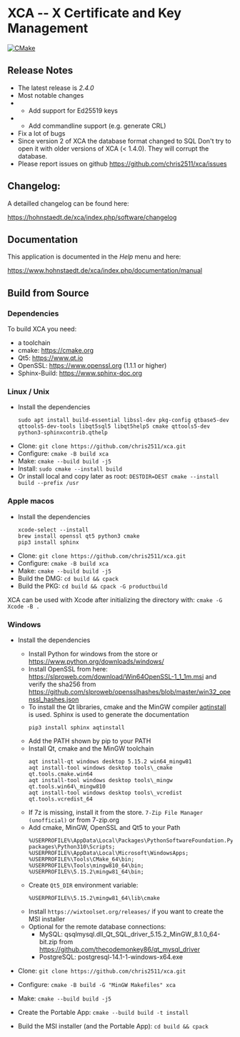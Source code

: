 # XCA -- X Certificate and Key Management

[![CMake](https://github.com/chris2511/xca/actions/workflows/cmake.yaml/badge.svg)](https://github.com/chris2511/xca/actions/workflows/cmake.yaml)

## __Release Notes__
 * The latest release is *2.4.0*
 * Most notable changes
 * * Add support for Ed25519 keys
 * * Add commandline support (e.g. generate CRL)
 * Fix a lot of bugs
 * Since version 2 of XCA the database format changed to SQL
   Don't try to open it with older versions of XCA (< 1.4.0).
   They will corrupt the database.
 * Please report issues on github <https://github.com/chris2511/xca/issues>

## __Changelog:__

A detailled changelog can be found here:

<https://hohnstaedt.de/xca/index.php/software/changelog>

## __Documentation__

This application is documented in the *Help* menu and here:

<https://www.hohnstaedt.de/xca/index.php/documentation/manual>

## __Build from Source__

### Dependencies

To build XCA you need:
 - a toolchain
 - cmake: https://cmake.org
 - Qt5: https://www.qt.io
 - OpenSSL: https://www.openssl.org (1.1.1 or higher)
 - Sphinx-Build: https://www.sphinx-doc.org

### Linux / Unix

 - Install the dependencies
   ```
   sudo apt install build-essential libssl-dev pkg-config qtbase5-dev qttools5-dev-tools libqt5sql5 libqt5help5 cmake qttools5-dev python3-sphinxcontrib.qthelp
   ```
 - Clone: `git clone https://github.com/chris2511/xca.git`
 - Configure: `cmake -B build xca`
 - Make: `cmake --build build -j5`
 - Install: `sudo cmake --install build`
 - Or install local and copy later as root: `DESTDIR=DEST cmake --install build --prefix /usr`

### Apple macos

- Install the dependencies
  ```
  xcode-select --install
  brew install openssl qt5 python3 cmake
  pip3 install sphinx
  ```
- Clone: `git clone https://github.com/chris2511/xca.git`
- Configure: `cmake -B build xca`
- Make: `cmake --build build -j5`
- Build the DMG: `cd build && cpack`
- Build the PKG: `cd build && cpack -G productbuild`

XCA can be used with Xcode after initializing the directory with:
`cmake -G Xcode -B .`

### Windows

- Install the dependencies
  - Install Python for windows from the store or https://www.python.org/downloads/windows/
  - Install OpenSSL from here: https://slproweb.com/download/Win64OpenSSL-1_1_1m.msi and verify the sha256 from https://github.com/slproweb/opensslhashes/blob/master/win32_openssl_hashes.json
  - To install the Qt libraries, cmake and the MinGW compiler [aqtinstall](https://github.com/miurahr/aqtinstall) is used.
    Sphinx is used to generate the documentation
    ```
    pip3 install sphinx aqtinstall
    ```
  - Add the PATH shown by pip to your PATH
  - Install Qt, cmake and the MinGW toolchain
    ```
    aqt install-qt windows desktop 5.15.2 win64_mingw81
    aqt install-tool windows desktop tools\_cmake qt.tools.cmake.win64
    aqt install-tool windows desktop tools\_mingw qt.tools.win64\_mingw810
    aqt install-tool windows desktop tools\_vcredist qt.tools.vcredist_64
    ```
  - If 7z is missing, install it from the store. `7-Zip File Manager (unofficial)` or from 7-zip.org
  - Add cmake, MinGW, OpenSSL and Qt5 to your Path
    ```
    %USERPROFILE%\AppData\Local\Packages\PythonSoftwareFoundation.Python.3.10_qbz5n2kfra8p0\LocalCache\local-packages\Python310\Scripts;
    %USERPROFILE%\AppData\Local\Microsoft\WindowsApps;
    %USERPROFILE%\Tools\CMake_64\bin;
    %USERPROFILE%\Tools\mingw810_64\bin;
    %USERPROFILE%\5.15.2\mingw81_64\bin;
    ```
  - Create `Qt5_DIR` environment variable:
    ```
    %USERPROFILE%\5.15.2\mingw81_64\lib\cmake
    ```
  - Install `https://wixtoolset.org/releases/` if you want to create the MSI installer
  - Optional for the remote database connections:
    - MySQL: qsqlmysql.dll\_Qt\_SQL\_driver\_5.15.2\_MinGW\_8.1.0\_64-bit.zip from
             https://github.com/thecodemonkey86/qt_mysql_driver
    - PostgreSQL: postgresql-14.1-1-windows-x64.exe

- Clone: `git clone https://github.com/chris2511/xca.git`
- Configure: `cmake -B build -G "MinGW Makefiles" xca`
- Make: `cmake --build build -j5`
- Create the Portable App: `cmake --build build -t install`
- Build the MSI installer (and the Portable App): `cd build && cpack`
